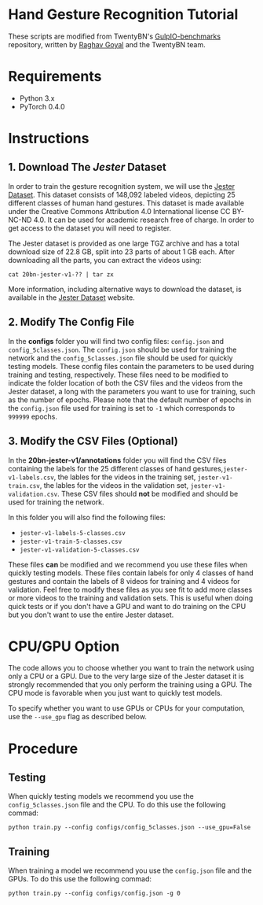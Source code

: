 # Hand Gesture Recognition Tutorial

These scripts are modified from TwentyBN's [GulpIO-benchmarks](https://github.com/TwentyBN/GulpIO-benchmarks) repository, written by [Raghav Goyal](https://github.com/raghavgoyal14) and the TwentyBN team.

# Requirements

- Python 3.x
- PyTorch 0.4.0

# Instructions

## 1. Download The *Jester* Dataset

In order to train the gesture recognition system, we will use the [Jester Dataset](https://www.twentybn.com/datasets/jester). This dataset consists of 148,092 labeled videos, depicting 25 different classes of human hand gestures. This dataset is made available under the Creative Commons Attribution 4.0 International license CC BY-NC-ND 4.0. It can be used for academic research free of charge. In order to get access to the dataset you will need to register.

The Jester dataset is provided as one large TGZ archive and has a total download size of 22.8 GB, split into 23 parts of about 1 GB each. After downloading all the parts, you can extract the videos using:

`cat 20bn-jester-v1-?? | tar zx`

More information, including alternative ways to download the dataset, is available in the [Jester Dataset](https://www.twentybn.com/datasets/jester) website. 

## 2. Modify The Config File

In the **configs** folder you will find two config files: `config.json` and `config_5classes.json`. The `config.json` should be used for training the network and the `config_5classes.json` file should be used for quickly testing models. These config files contain the parameters to be used during training and testing, respectively. These files need to be modified to indicate the folder location of both the CSV files and the videos from the Jester dataset, a long with the parameters you want to use for training, such as the number of epochs. Please note that the default number of epochs in the `config.json` file used for training is set to `-1` which corresponds to `999999` epochs. 

## 3. Modify the CSV Files (Optional)

In the **20bn-jester-v1/annotations** folder you will find the CSV files containing the labels for the 25 different classes of hand gestures,`jester-v1-labels.csv`, the lables for the videos in the training set, `jester-v1-train.csv`, the lables for the videos in the validation set, `jester-v1-validation.csv`. These CSV files should **not** be modified and should be used for training the network.

In this folder you will also find the following files:
* `jester-v1-labels-5-classes.csv`
* `jester-v1-train-5-classes.csv`
* `jester-v1-validation-5-classes.csv`

These files **can** be modified and we recommend you use these files when quickly testing models. These files contain labels for only 4 classes of hand gestures and contain the labels of 8 videos for training and 4 videos for validation. Feel free to modify these files as you see fit to add more classes or more videos to the training and validation sets. This is useful when doing quick tests or if you don't have a GPU and want to do training on the CPU but you don't want to use the entire Jester dataset. 


# CPU/GPU Option

The code allows you to choose whether you want to train the network using only a CPU or a GPU. Due to the very large size of the Jester dataset it is strongly recommended that you only perform the training using a GPU. The CPU mode is favorable when you just want to quickly test models. 

To specify whether you want to use GPUs or CPUs for your computation, use the `--use_gpu` flag as described below.

# Procedure

## Testing

When quickly testing models we recommend you use the `config_5classes.json` file and the CPU. To do this use the following commad:

`python train.py --config configs/config_5classes.json --use_gpu=False`

## Training

When training a model we recommend you use the `config.json` file and the GPUs. To do this use the following commad:

`python train.py --config configs/config.json -g 0`




